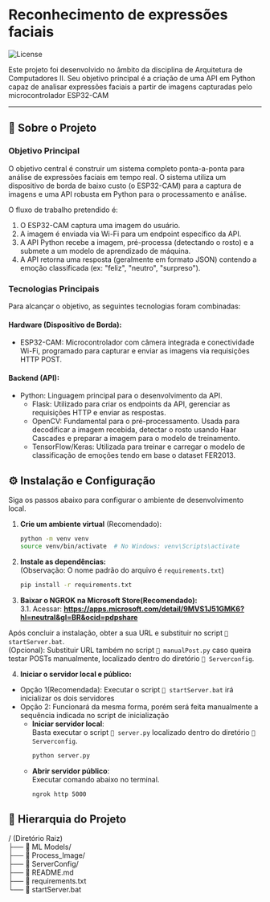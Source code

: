 # Reconhecimento de expressões faciais

![License](https://img.shields.io/badge/license-MIT-blue.svg)

Este projeto foi desenvolvido no âmbito da disciplina de Arquitetura de Computadores II. Seu objetivo principal é a criação de uma API em Python capaz de analisar expressões faciais a partir de imagens capturadas pelo microcontrolador ESP32-CAM

---

## 🚀 Sobre o Projeto

### Objetivo Principal
O objetivo central é construir um sistema completo ponta-a-ponta para análise de expressões faciais em tempo real. O sistema utiliza um dispositivo de borda de baixo custo (o ESP32-CAM) para a captura de imagens e uma API robusta em Python para o processamento e análise.

O fluxo de trabalho pretendido é:

1. O ESP32-CAM captura uma imagem do usuário.
2. A imagem é enviada via Wi-Fi para um endpoint específico da API.
3. A API Python recebe a imagem, pré-processa (detectando o rosto) e a submete a um modelo de aprendizado de máquina.
4. A API retorna uma resposta (geralmente em formato JSON) contendo a emoção classificada (ex: "feliz", "neutro", "surpreso").

### Tecnologias Principais
Para alcançar o objetivo, as seguintes tecnologias foram combinadas:

#### Hardware (Dispositivo de Borda):

- ESP32-CAM: Microcontrolador com câmera integrada e conectividade Wi-Fi, programado para capturar e enviar as imagens via requisições HTTP POST.

#### Backend (API):

* Python: Linguagem principal para o desenvolvimento da API.
    * Flask: Utilizado para criar os endpoints da API, gerenciar as requisições HTTP e enviar as respostas.
    * OpenCV: Fundamental para o pré-processamento. Usada para decodificar a imagem recebida, detectar o rosto usando Haar Cascades e preparar a imagem para o modelo de treinamento.
    * TensorFlow/Keras: Utilizada para treinar e carregar o modelo de classificação de emoções tendo em base o dataset FER2013.

## ⚙️ Instalação e Configuração

Siga os passos abaixo para configurar o ambiente de desenvolvimento local.  

1. **Crie um ambiente virtual** (Recomendado):  
    ```sh
    python -m venv venv
    source venv/bin/activate  # No Windows: venv\Scripts\activate
    ```

2. **Instale as dependências:**  
(Observação: O nome padrão do arquivo é `requirements.txt`)  
    ```sh
    pip install -r requirements.txt
    ```

3. **Baixar o NGROK na Microsoft Store(Recomendado):**  
3.1. Acessar: __https://apps.microsoft.com/detail/9MVS1J51GMK6?hl=neutral&gl=BR&ocid=pdpshare__

Após concluir a instalação, obter a sua URL e substituir no script `📄 startServer.bat`.  
(Opcional): Substituir URL também no script `📄 manualPost.py` caso queira testar POSTs manualmente, localizado dentro do diretório `📁 Serverconfig`.

4. **Iniciar o servidor local e público:**
* Opção 1(Recomendada): Executar o script `📄 startServer.bat` irá inicializar os dois servidores
* Opção 2: Funcionará da mesma forma, porém será feita manualmente a sequência indicada no script de inicialização
   * **Iniciar servidor local**:  
Basta executar o script `📄 server.py` localizado dentro do diretório `📁 Serverconfig`.  
      ```py
     python server.py
     ```
   * **Abrir servidor público**:  
Executar comando abaixo no terminal.
      ```sh
     ngrok http 5000
     ```

## 📁 Hierarquia do Projeto
/ (Diretório Raiz)  
├── 📁 ML Models/  
├── 📁 Process_Image/  
├── 📁 ServerConfig/  
├── 📄 README.md  
├── 📄 requirements.txt  
└── 📄 startServer.bat  
